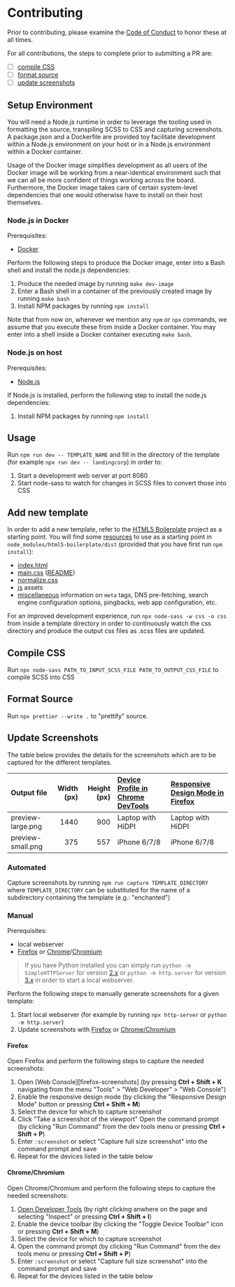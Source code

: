 # Contributing

Prior to contributing, please examine the [Code of Conduct][coc] to honor
these at all times.

[coc]: ./CODE_OF_CONDUCT.md

For all contributions, the steps to complete prior to submitting a PR
are:

- [ ] [compile CSS](#compile-css)
- [ ] [format source](#format-source)
- [ ] [update screenshots](#update-screenshots)

## Setup Environment

You will need a Node.js runtime in order to leverage the tooling used in
formatting the source, transpiling SCSS to CSS and capturing screenshots. A
package.json and a Dockerfile are provided toy facilitate development within a
Node.js environment on your host or in a Node.js environment within a Docker
container.

Usage of the Docker image simplifies development as all users of the Docker
image will be working from a near-identical environment such that we can all be
more confident of things working across the board. Furthermore, the Docker
image takes care of certain system-level dependencies that one would otherwise
have to install on their host themselves.

### Node.js in Docker

Prerequisites:

- [Docker](https://docs.docker.com/get-docker/)

Perform the following steps to produce the Docker image, enter into a Bash
shell and install the node.js dependencies:

1. Produce the needed image by running `make dev-image`
2. Enter a Bash shell in a container of the previously created image by running
   `make bash`
3. Install NPM packages by running `npm install`

Note that from now on, whenever we mention any `npm` or `npx` commands, we
assume that you execute these from inside a Docker container. You may enter
into a shell inside a Docker container executing `make bash`.

### Node.js on host

Prerequisites:

- [Node.js](https://nodejs.org/en/)

If Node.js is installed, perform the following step to install the node.js
dependencies:

1. Install NPM packages by running `npm install`

## Usage

Run `npm run dev -- TEMPLATE_NAME` and fill in the directory of the
template (for example `npx run dev -- landingcorp`) in order to:

1. Start a development web server at port 8080
2. Start node-sass to watch for changes in SCSS files to convert
   those into CSS

## Add new template

In order to add a new template, refer to the [HTML5 Boilerplate][h5bp] project
as a starting point. You will find some [resources][h5bp-resources] to use as a
starting point in `node_modules/html5-boilerplate/dist` (provided that you have
first run `npm install`):

- [index.html][h5bp-indexhtml]
- [main.css][h5bp-maincss] ([README][h5bp-maincss-readme])
- [normalize.css][h5bp-normalizecss]
- [js][h5bp-js] assets
- [miscellaneous][h5bp-extend] information on `meta` tags, DNS pre-fetching,
  search engine configuration options, pingbacks, web app configuration, etc.

[h5bp]: https://html5boilerplate.com/
[h5bp-resources]: https://github.com/h5bp/html5-boilerplate/blob/master/dist/doc/TOC.md
[h5bp-indexhtml]: https://github.com/h5bp/html5-boilerplate/blob/master/dist/doc/html.md#indexhtml
[h5bp-normalizecss]: https://github.com/h5bp/html5-boilerplate/blob/master/dist/doc/css.md#normalizecss
[h5bp-js]: https://github.com/h5bp/html5-boilerplate/blob/master/dist/doc/js.md
[h5bp-maincss]: https://github.com/h5bp/html5-boilerplate/blob/master/dist/doc/css.md#maincss
[h5bp-maincss-readme]: https://github.com/h5bp/main.css/blob/master/README.md#maincss
[h5bp-extend]: https://github.com/h5bp/html5-boilerplate/blob/master/dist/doc/extend.md

For an improved development experience, run `npx node-sass -w css -o css` from inside a template directory in order to continuously watch
the css directory and produce the output css files as .scss files are
updated.

## Compile CSS

Run `npx node-sass PATH_TO_INPUT_SCSS_FILE PATH_TO_OUTPUT_CSS_FILE` to compile
SCSS into CSS

## Format Source

Run `npx prettier --write .` to "prettify" source.

## Update Screenshots

The table below provides the details for the screenshots which are to be
captured for the different templates.

| Output file       | Width (px) | Height (px) | [Device Profile in Chrome DevTools][chrome-screens] | [Responsive Design Mode in Firefox][firefox-screens] |
| :---------------- | ---------: | ----------: | :-------------------------------------------------- | :--------------------------------------------------- |
| preview-large.png |       1440 |         900 | Laptop with HiDPI                                   | Laptop with HiDPI                                    |
| preview-small.png |        375 |         557 | iPhone 6/7/8                                        | iPhone 6/7/8                                         |

### Automated

Capture screenshots by running `npm run capture TEMPLATE_DIRECTORY` where
`TEMPLATE_DIRECTORY` can be substituted for the name of a subdirectory
containing the template (e.g.: "enchanted")

### Manual

Prerequisites:

- local webserver
- [Firefox][firefox] or [Chrome][chrome]/[Chromium][chromium]

> If you have Python installed you can simply run `python -m SimpleHTTPServer`
> for version [2.x][py-simplehttpserver] or `python -m http.server` for version
> [3.x][py-http-server] in order to start a local webserver.

Perform the following steps to manually generate screenshots for a
given template:

1. Start local webserver (for example by running `npx http-server` or `python -m http.server`)
2. Update screenshots with [Firefox](#firefox) or
   [Chrome/Chromium](#chromechromium)

#### Firefox

Open Firefox and perform the following steps to capture the needed
screenshots:

1. Open [Web Console][firefox-screenshots] (by pressing **Ctrl + Shift + K**
   navigating from the menu "Tools" > "Web Developer" > "Web Console")
2. Enable the responsive design mode (by clicking the "Responsive Design Mode"
   button or pressing **Ctrl + Shift + M**)
3. Select the device for which to capture screenshot
4. Click "Take a screenshot of the viewport" Open the command prompt (by
   clicking "Run Command" from the dev tools menu or pressing **Ctrl + Shift +
   P**)
5. Enter `:screenshot` or select "Capture full size screenshot" into the
   command prompt and save
6. Repeat for the devices listed in the table below

#### Chrome/Chromium

Open Chrome/Chromium and perform the following steps to capture
the needed screenshots:

1. [Open Developer Tools][open-chrome-devtools] (by right clicking anwhere on
   the page and selecting "Inspect" or pressing **Ctrl + Shift + I**)
2. Enable the device toolbar (by clicking the "Toggle Device Toolbar" icon or
   pressing **Ctrl + Shift + M**)
3. Select the device for which to capture screenshot
4. Open the command prompt (by clicking "Run Command" from the dev tools menu
   or pressing **Ctrl + Shift + P**)
5. Enter `:screenshot` or select "Capture full size screenshot" into the
   command prompt and save
6. Repeat for the devices listed in the table below

[chrome]: https://www.google.com/chrome/
[chromium]: https://www.chromium.org/Home
[firefox]: https://www.mozilla.org/en-US/firefox/new/
[moz-screenshots]: https://developer.mozilla.org/en-US/docs/Tools/Taking_screenshots
[py-simplehttpserver]: https://docs.python.org/2/library/simplehttpserver.html
[py-http-server]: https://docs.python.org/3/library/http.server.html
[2ality-py-server]: https://2ality.com/2014/06/simple-http-server.html
[moz-py-server]: https://developer.mozilla.org/en-US/docs/Learn/Common_questions/set_up_a_local_testing_server
[chrome-screens]: https://developers.google.com/web/tools/chrome-devtools/device-mode#viewport
[firefox-screens]: https://developer.mozilla.org/en-US/docs/Tools/Responsive_Design_Mode
[open-chrome-devtools]: https://developers.google.com/web/tools/chrome-devtools/#open
